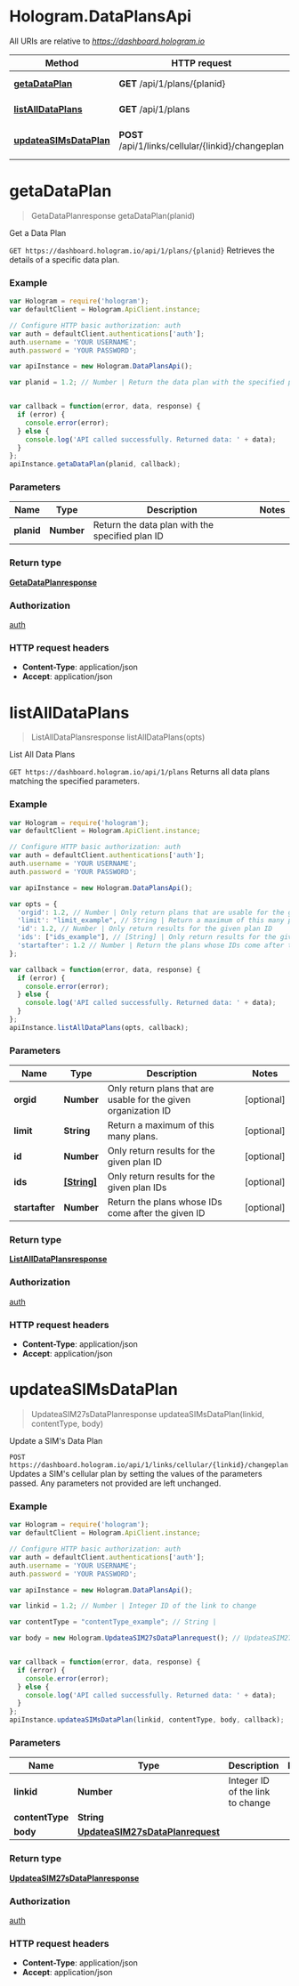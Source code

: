 # Hologram.DataPlansApi

All URIs are relative to *https://dashboard.hologram.io*

Method | HTTP request | Description
------------- | ------------- | -------------
[**getaDataPlan**](DataPlansApi.md#getaDataPlan) | **GET** /api/1/plans/{planid} | Get a Data Plan
[**listAllDataPlans**](DataPlansApi.md#listAllDataPlans) | **GET** /api/1/plans | List All Data Plans
[**updateaSIMsDataPlan**](DataPlansApi.md#updateaSIMsDataPlan) | **POST** /api/1/links/cellular/{linkid}/changeplan | Update a SIM's Data Plan


<a name="getaDataPlan"></a>
# **getaDataPlan**
> GetaDataPlanresponse getaDataPlan(planid)

Get a Data Plan

`GET https://dashboard.hologram.io/api/1/plans/{planid}`  Retrieves the details of a specific data plan.

### Example
```javascript
var Hologram = require('hologram');
var defaultClient = Hologram.ApiClient.instance;

// Configure HTTP basic authorization: auth
var auth = defaultClient.authentications['auth'];
auth.username = 'YOUR USERNAME';
auth.password = 'YOUR PASSWORD';

var apiInstance = new Hologram.DataPlansApi();

var planid = 1.2; // Number | Return the data plan with the specified plan ID


var callback = function(error, data, response) {
  if (error) {
    console.error(error);
  } else {
    console.log('API called successfully. Returned data: ' + data);
  }
};
apiInstance.getaDataPlan(planid, callback);
```

### Parameters

Name | Type | Description  | Notes
------------- | ------------- | ------------- | -------------
 **planid** | **Number**| Return the data plan with the specified plan ID | 

### Return type

[**GetaDataPlanresponse**](GetaDataPlanresponse.md)

### Authorization

[auth](../README.md#auth)

### HTTP request headers

 - **Content-Type**: application/json
 - **Accept**: application/json

<a name="listAllDataPlans"></a>
# **listAllDataPlans**
> ListAllDataPlansresponse listAllDataPlans(opts)

List All Data Plans

`GET https://dashboard.hologram.io/api/1/plans`  Returns all data plans matching the specified parameters.

### Example
```javascript
var Hologram = require('hologram');
var defaultClient = Hologram.ApiClient.instance;

// Configure HTTP basic authorization: auth
var auth = defaultClient.authentications['auth'];
auth.username = 'YOUR USERNAME';
auth.password = 'YOUR PASSWORD';

var apiInstance = new Hologram.DataPlansApi();

var opts = { 
  'orgid': 1.2, // Number | Only return plans that are usable for the given organization ID
  'limit': "limit_example", // String | Return a maximum of this many plans.
  'id': 1.2, // Number | Only return results for the given plan ID
  'ids': ["ids_example"], // [String] | Only return results for the given plan IDs
  'startafter': 1.2 // Number | Return the plans whose IDs come after the given ID
};

var callback = function(error, data, response) {
  if (error) {
    console.error(error);
  } else {
    console.log('API called successfully. Returned data: ' + data);
  }
};
apiInstance.listAllDataPlans(opts, callback);
```

### Parameters

Name | Type | Description  | Notes
------------- | ------------- | ------------- | -------------
 **orgid** | **Number**| Only return plans that are usable for the given organization ID | [optional] 
 **limit** | **String**| Return a maximum of this many plans. | [optional] 
 **id** | **Number**| Only return results for the given plan ID | [optional] 
 **ids** | [**[String]**](String.md)| Only return results for the given plan IDs | [optional] 
 **startafter** | **Number**| Return the plans whose IDs come after the given ID | [optional] 

### Return type

[**ListAllDataPlansresponse**](ListAllDataPlansresponse.md)

### Authorization

[auth](../README.md#auth)

### HTTP request headers

 - **Content-Type**: application/json
 - **Accept**: application/json

<a name="updateaSIMsDataPlan"></a>
# **updateaSIMsDataPlan**
> UpdateaSIM27sDataPlanresponse updateaSIMsDataPlan(linkid, contentType, body)

Update a SIM's Data Plan

`POST https://dashboard.hologram.io/api/1/links/cellular/{linkid}/changeplan`  Updates a SIM's cellular plan by setting the values of the parameters passed. Any parameters not provided are left unchanged.

### Example
```javascript
var Hologram = require('hologram');
var defaultClient = Hologram.ApiClient.instance;

// Configure HTTP basic authorization: auth
var auth = defaultClient.authentications['auth'];
auth.username = 'YOUR USERNAME';
auth.password = 'YOUR PASSWORD';

var apiInstance = new Hologram.DataPlansApi();

var linkid = 1.2; // Number | Integer ID of the link to change

var contentType = "contentType_example"; // String | 

var body = new Hologram.UpdateaSIM27sDataPlanrequest(); // UpdateaSIM27sDataPlanrequest | 


var callback = function(error, data, response) {
  if (error) {
    console.error(error);
  } else {
    console.log('API called successfully. Returned data: ' + data);
  }
};
apiInstance.updateaSIMsDataPlan(linkid, contentType, body, callback);
```

### Parameters

Name | Type | Description  | Notes
------------- | ------------- | ------------- | -------------
 **linkid** | **Number**| Integer ID of the link to change | 
 **contentType** | **String**|  | 
 **body** | [**UpdateaSIM27sDataPlanrequest**](UpdateaSIM27sDataPlanrequest.md)|  | 

### Return type

[**UpdateaSIM27sDataPlanresponse**](UpdateaSIM27sDataPlanresponse.md)

### Authorization

[auth](../README.md#auth)

### HTTP request headers

 - **Content-Type**: application/json
 - **Accept**: application/json

